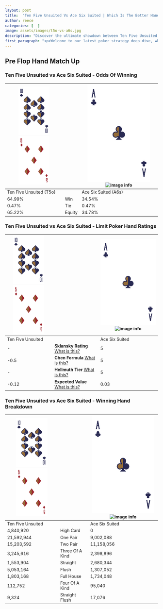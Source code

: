 ```yaml
---
layout: post
title:  "Ten Five Unsuited Vs Ace Six Suited | Which Is The Better Hand In Poker? A Complete Guide"
author: reece
categories: [  ]
image: assets/images/t5o-vs-a6s.jpg
description: "Discover the ultimate showdown between Ten Five Unsuited and Ace Six Suited in poker! Uncover the odds, strategies, and scenarios where one hand triumphs over the other. Get ready to up your poker game with this thrilling analysis."
first_paragraph: "<p>Welcome to our latest poker strategy deep dive, where we're pitting two distinct hands against each other in a high-stakes showdown: Ten Five Unsuited vs Ace Six Suited.</p><p>In the dynamic world of poker, every decision counts, and knowing which hand holds the upper hand is key to your success at the table.</p><p>In this article, we'll dissect these two hands, explore the scenarios where one dominates the other, and equip you with the knowledge to make strategic choices that can tip the odds in your favor.</p><p>Get ready to unravel the intriguing dynamics of these poker hands and elevate your game to new heights.</p>"
---
```




[comment]: # (sp0)

## Pre Flop Hand Match Up

<div class="table hand-ratings" markdown="1"> 



### Ten Five Unsuited vs Ace Six Suited - Odds Of Winning


    
| ![image info](assets/images/hand1/T.png) ![image info](assets/images/hand1/5o.png) |  | ![image info](assets/images/hand2/A.png) ![image info](assets/images/hand2/6s.png) |
| -------- | -------- | -------- |
| Ten Five Unsuited (T5o) |  | Ace Six Suited (A6s) |
| 64.99% | Win | 34.54% |
| 0.47% | Tie | 0.47% |
| 65.22% | Equity | 34.78% |




[comment]: # (sp1)



### Ten Five Unsuited vs Ace Six Suited - Limit Poker Hand Ratings


    
| ![image info](assets/images/hand1/T.png) ![image info](assets/images/hand1/5o.png) |  | ![image info](assets/images/hand2/A.png) ![image info](assets/images/hand2/6s.png) |
| -------- | -------- | -------- |
| Ten Five Unsuited |  | Ace Six Suited |
| - | **Sklansky Rating** [What is this?](/sklansky-rating-explained) | 5 |
| -0.5 | **Chen Formula** [What is this?](/chen-formula-explained) | 5 |
| - | **Hellmuth Tier** [What is this?](/Hellmuth-tier-explained) | 5 |
| -0.12 | **Expected Value** [What is this?](/expected-value-explained) | 0.03 |




[comment]: # (sp2)



### Ten Five Unsuited vs Ace Six Suited - Winning Hand Breakdown


    
| ![image info](assets/images/hand1/T.png) ![image info](assets/images/hand1/5o.png) |  | ![image info](assets/images/hand2/A.png) ![image info](assets/images/hand2/6s.png) |
| -------- | -------- | -------- |
| Ten Five Unsuited |  | Ace Six Suited |
| 4,840,920 | High Card | 0 |
| 21,592,944 | One Pair | 9,002,088 |
| 15,203,592 | Two Pair | 11,158,056 |
| 3,245,616 | Three Of A Kind | 2,398,896 |
| 1,553,904 | Straight | 2,680,344 |
| 5,053,164 | Flush | 1,307,052 |
| 1,803,168 | Full House | 1,734,048 |
| 112,752 | Four Of A Kind | 95,040 |
| 9,324 | Straight Flush | 17,076 |




[comment]: # (sp3)



</div>

[comment]: # (sp4)



[comment]: # (sp5)

